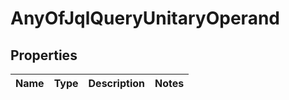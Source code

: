 # AnyOfJqlQueryUnitaryOperand

## Properties
Name | Type | Description | Notes
------------ | ------------- | ------------- | -------------
